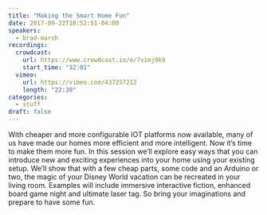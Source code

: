 ```yaml
---
title: "Making the Smart Home Fun"
date: 2017-09-22T18:52:51-04:00
speakers:
  - brad-marsh
recordings:
  crowdcast:
    url: https://www.crowdcast.io/e/7v1mj9k9
    start_time: "32:01"
  vimeo:
    url: https://vimeo.com/437257212
    length: "22:30"
categories:
  - stuff
draft: false
---
```


With cheaper and more configurable IOT platforms now available, many of us have made our homes more efficient and more intelligent.  Now it’s time to make them more fun.  In this session we’ll explore easy ways that you can introduce new and exciting experiences into your home using your existing setup.  We’ll show that with a few cheap parts,  some code and an Arduino or two, the magic of your Disney World vacation can be recreated in your living room.  Examples will include immersive interactive fiction, enhanced board game night and ultimate laser tag.  So bring your imaginations and prepare to have some fun.
